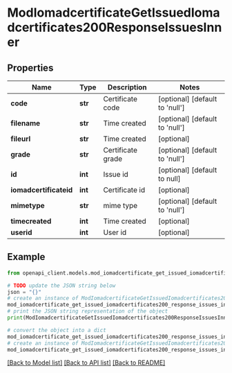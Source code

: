 # ModIomadcertificateGetIssuedIomadcertificates200ResponseIssuesInner


## Properties

Name | Type | Description | Notes
------------ | ------------- | ------------- | -------------
**code** | **str** | Certificate code | [optional] [default to 'null']
**filename** | **str** | Time created | [optional] [default to 'null']
**fileurl** | **str** | Time created | [optional] 
**grade** | **str** | Certificate grade | [optional] [default to 'null']
**id** | **int** | Issue id | [optional] [default to null]
**iomadcertificateid** | **int** | Certificate id | [optional] 
**mimetype** | **str** | mime type | [optional] [default to 'null']
**timecreated** | **int** | Time created | [optional] 
**userid** | **int** | User id | [optional] 

## Example

```python
from openapi_client.models.mod_iomadcertificate_get_issued_iomadcertificates200_response_issues_inner import ModIomadcertificateGetIssuedIomadcertificates200ResponseIssuesInner

# TODO update the JSON string below
json = "{}"
# create an instance of ModIomadcertificateGetIssuedIomadcertificates200ResponseIssuesInner from a JSON string
mod_iomadcertificate_get_issued_iomadcertificates200_response_issues_inner_instance = ModIomadcertificateGetIssuedIomadcertificates200ResponseIssuesInner.from_json(json)
# print the JSON string representation of the object
print(ModIomadcertificateGetIssuedIomadcertificates200ResponseIssuesInner.to_json())

# convert the object into a dict
mod_iomadcertificate_get_issued_iomadcertificates200_response_issues_inner_dict = mod_iomadcertificate_get_issued_iomadcertificates200_response_issues_inner_instance.to_dict()
# create an instance of ModIomadcertificateGetIssuedIomadcertificates200ResponseIssuesInner from a dict
mod_iomadcertificate_get_issued_iomadcertificates200_response_issues_inner_from_dict = ModIomadcertificateGetIssuedIomadcertificates200ResponseIssuesInner.from_dict(mod_iomadcertificate_get_issued_iomadcertificates200_response_issues_inner_dict)
```
[[Back to Model list]](../README.md#documentation-for-models) [[Back to API list]](../README.md#documentation-for-api-endpoints) [[Back to README]](../README.md)



